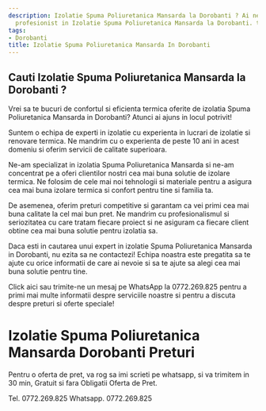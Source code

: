```yaml
---
description: Izolatie Spuma Poliuretanica Mansarda la Dorobanti ? Ai nevoie de un
  profesionist in Izolatie Spuma Poliuretanica Mansarda la Dorobanti. tel. 0772.269.825
tags:
- Dorobanti
title: Izolatie Spuma Poliuretanica Mansarda In Dorobanti
---
```



## Cauti Izolatie Spuma Poliuretanica Mansarda la Dorobanti ?

Vrei sa te bucuri de confortul si eficienta termica oferite de izolatia Spuma Poliuretanica Mansarda in Dorobanti? Atunci ai ajuns in locul potrivit!

Suntem o echipa de experti in izolatie cu experienta in lucrari de izolatie si renovare termica. Ne mandrim cu o experienta de peste 10 ani in acest domeniu si oferim servicii de calitate superioara.

Ne-am specializat in izolatia Spuma Poliuretanica Mansarda si ne-am concentrat pe a oferi clientilor nostri cea mai buna solutie de izolare termica. Ne folosim de cele mai noi tehnologii si materiale pentru a asigura cea mai buna izolare termica si confort pentru tine si familia ta.

De asemenea, oferim preturi competitive si garantam ca vei primi cea mai buna calitate la cel mai bun pret. Ne mandrim cu profesionalismul si seriozitatea cu care tratam fiecare proiect si ne asiguram ca fiecare client obtine cea mai buna solutie pentru izolatia sa.

Daca esti in cautarea unui expert in izolatie Spuma Poliuretanica Mansarda in Dorobanti, nu ezita sa ne contactezi! Echipa noastra este pregatita sa te ajute cu orice informatii de care ai nevoie si sa te ajute sa alegi cea mai buna solutie pentru tine. 

Click aici sau trimite-ne un mesaj pe WhatsApp la 0772.269.825 pentru a primi mai multe informatii despre serviciile noastre si pentru a discuta despre preturi si oferte speciale!

# Izolatie Spuma Poliuretanica Mansarda Dorobanti Preturi
Pentru o oferta de pret, va rog sa imi scrieti pe whatsapp, si va trimitem in 30 min, Gratuit si fara Obligatii Oferta de Pret.

Tel. 0772.269.825
Whatsapp. 0772.269.825